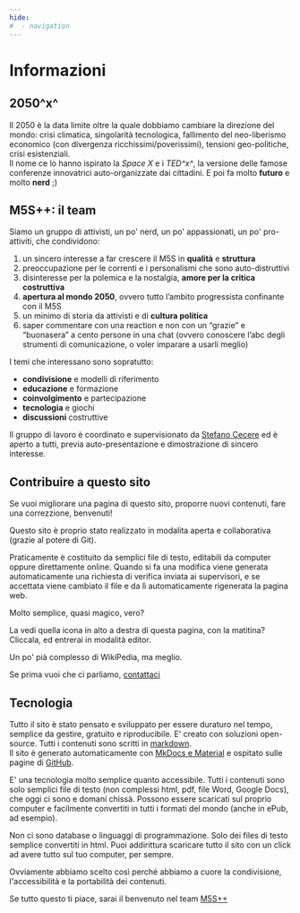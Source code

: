 ```yaml
---
hide:
#  - navigation
---
```

# Informazioni

## 2050^x^
Il 2050 è la data limite oltre la quale dobbiamo cambiare la direzione del mondo:
crisi climatica, singolarità tecnologica, fallimento del neo-liberismo economico (con divergenza ricchissimi/poverissimi), tensioni geo-politiche, crisi esistenziali.  
Il nome ce lo hanno ispirato la _Space X_ e i _TED^x^_, la versione delle famose conferenze innovatrici auto-organizzate dai cittadini. E poi fa molto **futuro** e molto **nerd** ;)

## M5S++: il team
Siamo un gruppo di attivisti, un po' nerd, un po' appassionati, un po' pro-attiviti, che condividono:

1. un sincero interesse a far crescere il M5S in **qualità** e **struttura**
2. preoccupazione per le correnti e i personalismi che sono auto-distruttivi
3. disinteresse per la polemica e la nostalgia, **amore per la critica costruttiva**
4. **apertura al mondo 2050**, ovvero tutto l’ambito progressista confinante con il M5S
5. un minimo di storia da attivisti e di **cultura politica**
6. saper commentare con una reaction e non con un “grazie” e “buonasera” a cento persone in una chat (ovvero conoscere l’abc degli strumenti di comunicazione, o voler imparare a usarli meglio)

I temi che interessano sono sopratutto:

- **condivisione** e modelli di riferimento
- **educazione** e formazione
- **coinvolgimento** e partecipazione
- **tecnologia** e giochi
- **discussioni** costruttive

Il gruppo di lavoro è coordinato e supervisionato da [Stefano Cecere](https://github.com/StefanoCecere) ed è aperto a tutti, previa auto-presentazione e dimostrazione di sincero interesse.

## Contribuire a questo sito
Se vuoi migliorare una pagina di questo sito, proporre nuovi contenuti, fare una correzzione, benvenuti! 

Questo sito è proprio stato realizzato in modalita aperta e collaborativa (grazie al potere di Git).

Praticamente è costituito da semplici file di testo, editabili da computer oppure direttamente online. Quando si fa una modifica viene generata automaticamente una richiesta di verifica inviata ai supervisori, e se accettata viene cambiato il file e da lì automaticamente rigenerata la pagina web.

Molto semplice, quasi magico, vero?

La vedi quella icona in alto a destra di questa pagina, con la matitina?
Cliccala, ed entrerai in modalità editor.

Un po' pià complesso di WikiPedia, ma meglio.

Se prima vuoi che ci parliamo, [contattaci](contatto.md)

## Tecnologia
Tutto il sito è stato pensato e sviluppato per essere duraturo nel tempo, semplice da gestire, gratuito e riproducibile. E' creato con soluzioni open-source.
Tutti i contenuti sono scritti in [markdown](https://www.markdownguide.org/).  
Il sito è generato automaticamente con [MkDocs e Material](https://squidfunk.github.io/mkdocs-material/) e ospitato sulle pagine di [GitHub](https://github.com/m5sx/m5sx.github.io).

E' una tecnologia molto semplice quanto accessibile. Tutti i contenuti sono solo semplici file di testo (non complessi html, pdf, file Word, Google Docs), che oggi ci sono e domani chissà. Possono essere scaricati sul proprio computer e facilmente convertiti in tutti i formati del mondo (anche in ePub, ad esempio).

Non ci sono database o linguaggi di programmazione. Solo dei files di testo semplice convertiti in html. Puoi addirittura scaricare tutto il sito con un click ad avere tutto sul tuo computer, per sempre.

Ovviamente abbiamo scelto così perché abbiamo a cuore la condivisione, l'accessibilità e la portabilità dei contenuti.

Se tutto questo ti piace, sarai il benvenuto nel team [M5S++](contatto.md)
